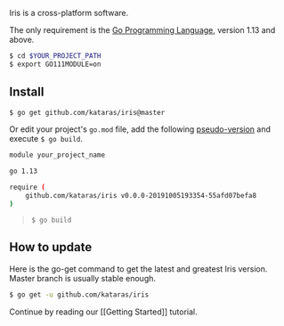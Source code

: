Iris is a cross-platform software.

The only requirement is the [Go Programming Language](https://golang.org/dl/), version 1.13 and above.

```sh
$ cd $YOUR_PROJECT_PATH
$ export GO111MODULE=on
```

## Install

```sh
$ go get github.com/kataras/iris@master
```

Or edit your project's `go.mod` file, add the following [pseudo-version](https://golang.org/cmd/go/#hdr-Pseudo_versions) and execute `$ go build`.

```sh
module your_project_name

go 1.13

require (
    github.com/kataras/iris v0.0.0-20191005193354-55afd07befa8
)
```

> `$ go build`

## How to update

Here is the go-get command to get the latest and greatest Iris version. Master branch is usually stable enough.

```bash
$ go get -u github.com/kataras/iris
```

Continue by reading our [[Getting Started]] tutorial.
